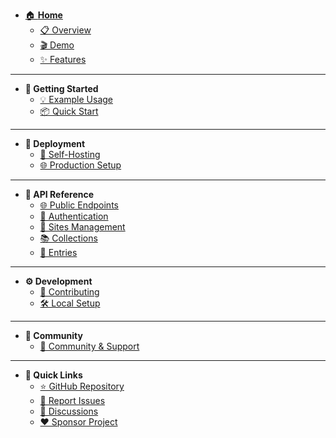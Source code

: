 - [🏠 **Home**](/)
  - [📋 Overview](README.md#overview)
  - [🎬 Demo](README.md#demo)
  - [✨ Features](README.md#features)

---

- **🚀 Getting Started**
  - [💡 Example Usage](getting-started.md#example-usage)
  - [📦 Quick Start](getting-started.md#quick-start)

---

- **🐳 Deployment**
  - [🔧 Self-Hosting](self-hosting.md)
  - [🌐 Production Setup](self-hosting.md#mapping-your-domain--enabling-https)

---

- **📖 API Reference**
  - [🌐 Public Endpoints](api.md#public-data-access)
  - [🔐 Authentication](api.md#authentication-endpoints)
  - [🏢 Sites Management](api.md#sites-management)
  - [📚 Collections](api.md#collections-management)
  - [📝 Entries](api.md#entries-management)

---

- **⚙️ Development**
  - [🤝 Contributing](development.md)
  - [🛠️ Local Setup](development.md#development-environment)

---

- **💬 Community**
  - [💬 Community & Support](community.md)

---

- **🔗 Quick Links**
  - [⭐ GitHub Repository](https://github.com/snowztech/barecms)
  - [🐛 Report Issues](https://github.com/snowztech/barecms/issues)
  - [💬 Discussions](https://github.com/snowztech/barecms/discussions)
  - [❤️ Sponsor Project](https://github.com/sponsors/lucasnevespereira)
